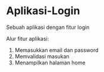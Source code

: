 # Aplikasi-Login
Sebuah aplikasi dengan fitur login

Alur fitur aplikasi:
1. Memasukkan email dan password
2. Memvalidasi masukan
3. Menampilkan halaman home
